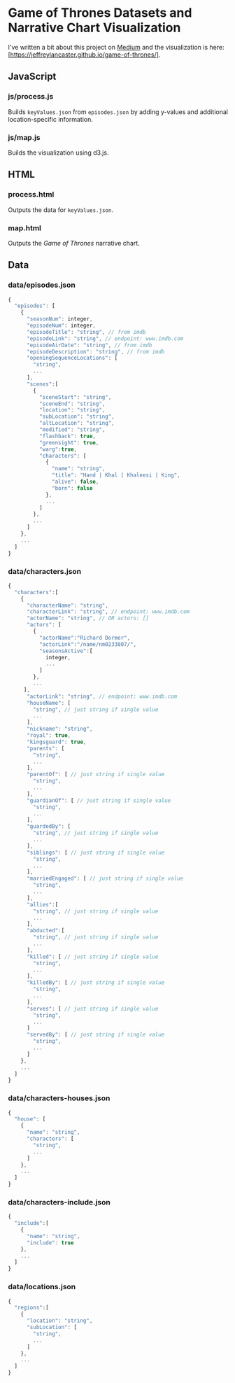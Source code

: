 # Game of Thrones Datasets and Narrative Chart Visualization

I've written a bit about this project on [Medium](https://medium.com/@jeffrey.lancaster/the-ultimate-game-of-thrones-dataset-a100c0cf35fb) and the visualization is here: [https://jeffreylancaster.github.io/game-of-thrones/].

## JavaScript

### js/process.js

Builds `keyValues.json` from `episodes.json` by adding y-values and additional location-specific information.

### js/map.js

Builds the visualization using d3.js.

## HTML

### process.html

Outputs the data for `keyValues.json`.

### map.html

Outputs the _Game of Thrones_ narrative chart.

## Data

### data/episodes.json
```javascript
{
  "episodes": [
    {
      "seasonNum": integer,
      "episodeNum": integer,
      "episodeTitle": "string", // from imdb
      "episodeLink": "string", // endpoint: www.imdb.com
      "episodeAirDate": "string", // from imdb
      "episodeDescription": "string", // from imdb
      "openingSequenceLocations": [
        "string",
        ...
      ],
      "scenes":[
        {
          "sceneStart": "string",
          "sceneEnd": "string",
          "location": "string",
          "subLocation": "string",
          "altLocation": "string",
          "modified": "string",
          "flashback": true,
          "greensight": true,
          "warg":true,
          "characters": [
            {
              "name": "string",
              "title": "Hand | Khal | Khaleesi | King",
              "alive": false,
              "born": false
            },
            ...
          ]
        },
        ...
      ]
    },
    ...
  ]
}
```

### data/characters.json
```javascript
{
  "characters":[
    {
      "characterName": "string",
      "characterLink": "string", // endpoint: www.imdb.com
      "actorName": "string", // OR actors: []
      "actors": [
        {
          "actorName":"Richard Dormer",
          "actorLink":"/name/nm0233807/",
          "seasonsActive":[
            integer,
            ...
          ]
        },
        ...
     ],
      "actorLink": "string", // endpoint: www.imdb.com
      "houseName": [
        "string", // just string if single value
        ...
      ],
      "nickname": "string",
      "royal": true,
      "kingsguard": true,
      "parents": [
        "string",
        ...
      ],
      "parentOf": [ // just string if single value
        "string",
        ...
      ],
      "guardianOf": [ // just string if single value
        "string",
        ...
      ],
      "guardedBy": [
        "string", // just string if single value
        ...
      ],
      "siblings": [ // just string if single value
        "string",
        ...
      ],
      "marriedEngaged": [ // just string if single value
        "string",
        ...
      ],
      "allies":[
        "string", // just string if single value
        ...
      ],
      "abducted":[
        "string", // just string if single value
        ...
      ],
      "killed": [ // just string if single value
        "string", 
        ...
      ],
      "killedBy": [ // just string if single value
        "string",
        ...
      ],
      "serves": [ // just string if single value
        "string",
        ...
      ]
      "servedBy": [ // just string if single value
        "string",
        ...
      ]
    },
    ...
  ]
}

```

### data/characters-houses.json
```javascript
{
  "house": [
    {
      "name": "string",
      "characters": [
        "string",
        ...
      ]
    },
    ...
  ]
}

```

### data/characters-include.json
```javascript
{
  "include":[
    {
      "name": "string",
      "include": true
    },
    ...
  ]
}

```

### data/locations.json
```javascript
{
  "regions":[
    {
      "location": "string",
      "subLocation": [
        "string",
        ...
      ]
    },
    ...
  ]
}

```